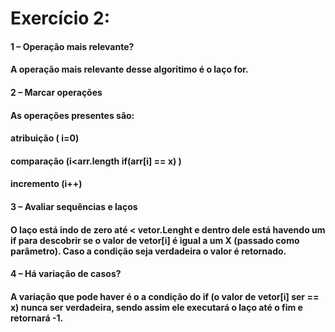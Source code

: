 # Exercício 2:


#### **1 – Operação mais relevante?**
#### A operação mais relevante desse algoritimo é o laço for.

#### **2 – Marcar operações**
#### As operações presentes são: 
#### atribuição ( i=0)
#### comparação (i<arr.length if(arr[i] == x) )
#### incremento (i++)


#### **3 – Avaliar sequências e laços**
#### O laço está indo de zero até < vetor.Lenght e dentro dele está havendo um if para descobrir se o valor de vetor[i] é igual a um X (passado como parâmetro). Caso a condição seja verdadeira o valor é  retornado.

#### **4 – Há variação de casos?**
#### A variação que pode haver é o a condição do if (o valor de vetor[i] ser == x) nunca ser verdadeira, sendo assim ele executará o laço até o fim e retornará -1.
